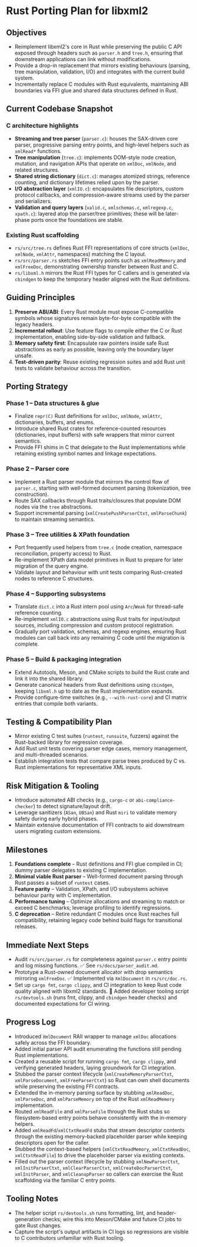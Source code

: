 # Rust Porting Plan for libxml2

## Objectives
- Reimplement libxml2's core in Rust while preserving the public C API exposed through headers such as `parser.h` and `tree.h`, ensuring that downstream applications can link without modifications.
- Provide a drop-in replacement that mirrors existing behaviours (parsing, tree manipulation, validation, I/O) and integrates with the current build system.
- Incrementally replace C modules with Rust equivalents, maintaining ABI boundaries via FFI glue and shared data structures defined in Rust.

## Current Codebase Snapshot

### C architecture highlights
- **Streaming and tree parser** (`parser.c`): houses the SAX-driven core parser, progressive parsing entry points, and high-level helpers such as `xmlRead*` functions.
- **Tree manipulation** (`tree.c`): implements DOM-style node creation, mutation, and navigation APIs that operate on `xmlDoc`, `xmlNode`, and related structures.
- **Shared string dictionary** (`dict.c`): manages atomized strings, reference counting, and dictionary lifetimes relied upon by the parser.
- **I/O abstraction layer** (`xmlIO.c`): encapsulates file descriptors, custom protocol callbacks, and compression-aware streams used by the parser and serializers.
- **Validation and query layers** (`valid.c`, `xmlschemas.c`, `xmlregexp.c`, `xpath.c`): layered atop the parser/tree primitives; these will be later-phase ports once the foundations are stable.

### Existing Rust scaffolding
- `rs/src/tree.rs` defines Rust FFI representations of core structs (`xmlDoc`, `xmlNode`, `xmlAttr`, namespaces) matching the C layout.
- `rs/src/parser.rs` sketches FFI entry points such as `xmlReadMemory` and `xmlFreeDoc`, demonstrating ownership transfer between Rust and C.
- `rs/libxml.h` mirrors the Rust FFI types for C callers and is generated via `cbindgen` to keep the temporary header aligned with the Rust definitions.

## Guiding Principles
1. **Preserve ABI/ABI**: Every Rust module must expose C-compatible symbols whose signatures remain byte-for-byte compatible with the legacy headers.
2. **Incremental rollout**: Use feature flags to compile either the C or Rust implementation, enabling side-by-side validation and fallback.
3. **Memory safety first**: Encapsulate raw pointers inside safe Rust abstractions as early as possible, leaving only the boundary layer unsafe.
4. **Test-driven parity**: Reuse existing regression suites and add Rust unit tests to validate behaviour across the transition.

## Porting Strategy

### Phase 1 – Data structures & glue
- Finalize `repr(C)` Rust definitions for `xmlDoc`, `xmlNode`, `xmlAttr`, dictionaries, buffers, and enums.
- Introduce shared Rust crates for reference-counted resources (dictionaries, input buffers) with safe wrappers that mirror current semantics.
- Provide FFI shims in C that delegate to the Rust implementations while retaining existing symbol names and linkage expectations.

### Phase 2 – Parser core
- Implement a Rust parser module that mirrors the control flow of `parser.c`, starting with well-formed document parsing (tokenization, tree construction).
- Route SAX callbacks through Rust traits/closures that populate DOM nodes via the `tree` abstractions.
- Support incremental parsing (`xmlCreatePushParserCtxt`, `xmlParseChunk`) to maintain streaming semantics.

### Phase 3 – Tree utilities & XPath foundation
- Port frequently used helpers from `tree.c` (node creation, namespace reconciliation, property access) to Rust.
- Re-implement XPath data model primitives in Rust to prepare for later migration of the query engine.
- Validate layout and behaviour with unit tests comparing Rust-created nodes to reference C structures.

### Phase 4 – Supporting subsystems
- Translate `dict.c` into a Rust intern pool using `Arc`/`Weak` for thread-safe reference counting.
- Re-implement `xmlIO.c` abstractions using Rust traits for input/output sources, including compression and custom protocol registration.
- Gradually port validation, schemas, and regexp engines, ensuring Rust modules can call back into any remaining C code until the migration is complete.

### Phase 5 – Build & packaging integration
- Extend Autotools, Meson, and CMake scripts to build the Rust crate and link it into the shared library.
- Generate canonical headers from Rust definitions using `cbindgen`, keeping `libxml.h` up to date as the Rust implementation expands.
- Provide configure-time switches (e.g., `--with-rust-core`) and CI matrix entries that compile both variants.

## Testing & Compatibility Plan
- Mirror existing C test suites (`runtest`, `runsuite`, fuzzers) against the Rust-backed library for regression coverage.
- Add Rust unit tests covering parser edge cases, memory management, and multi-threaded scenarios.
- Establish integration tests that compare parse trees produced by C vs. Rust implementations for representative XML inputs.

## Risk Mitigation & Tooling
- Introduce automated ABI checks (e.g., `cargo-c` or `abi-compliance-checker`) to detect signature/layout drift.
- Leverage sanitizers (`ASan`, `UBSan`) and Rust `miri` to validate memory safety during early hybrid phases.
- Maintain extensive documentation of FFI contracts to aid downstream users migrating custom extensions.

## Milestones
1. **Foundations complete** – Rust definitions and FFI glue compiled in CI; dummy parser delegates to existing C implementation.
2. **Minimal viable Rust parser** – Well-formed document parsing through Rust passes a subset of `runtest` cases.
3. **Feature parity** – Validation, XPath, and I/O subsystems achieve behaviour parity with C implementation.
4. **Performance tuning** – Optimize allocations and streaming to match or exceed C benchmarks; leverage profiling to identify regressions.
5. **C deprecation** – Retire redundant C modules once Rust reaches full compatibility, retaining legacy code behind build flags for transitional releases.

## Immediate Next Steps
- Audit `rs/src/parser.rs` for completeness against `parser.c` entry points and log missing functions. ✅ See `rs/docs/parser_audit.md`.
- Prototype a Rust-owned document allocator with drop semantics mirroring `xmlFreeDoc`. ✅ Implemented via `XmlDocument` in `rs/src/doc.rs`.
- Set up `cargo fmt`, `cargo clippy`, and CI integration to keep Rust code quality aligned with libxml2 standards. 🚧 Added developer tooling script `rs/devtools.sh` (runs fmt, clippy, and `cbindgen` header checks) and documented expectations for CI wiring.

## Progress Log
- Introduced `XmlDocument` RAII wrapper to manage `xmlDoc` allocations safely across the FFI boundary.
- Added initial parser API audit enumerating the functions still pending Rust implementations.
- Created a reusable script for running `cargo fmt`, `cargo clippy`, and verifying generated headers, laying groundwork for CI integration.
- Stubbed the parser context lifecycle (`xmlCreateMemoryParserCtxt`, `xmlParseDocument`, `xmlFreeParserCtxt`) so Rust can own
 shell documents while preserving the existing FFI contracts.
- Extended the in-memory parsing surface by stubbing `xmlReadDoc`, `xmlParseDoc`, and `xmlParseMemory` on top of the Rust `xmlReadMemory` implementation.
- Routed `xmlReadFile` and `xmlParseFile` through the Rust stubs so filesystem-based entry points behave consistently with the in-memory helpers.
- Added `xmlReadFd`/`xmlCtxtReadFd` stubs that stream descriptor contents through the existing memory-backed placeholder parser while keeping descriptors open for the caller.
- Stubbed the context-based helpers (`xmlCtxtReadMemory`, `xmlCtxtReadDoc`, `xmlCtxtReadFile`) to drive the placeholder parser via existing contexts.
- Filled out the parser context lifecycle by stubbing `xmlNewParserCtxt`, `xmlInitParserCtxt`, `xmlClearParserCtxt`, `xmlCreateDocParserCtxt`, `xmlInitParser`, and `xmlCleanupParser` so callers can exercise the Rust scaffolding via the familiar C entry points.

## Tooling Notes
- The helper script `rs/devtools.sh` runs formatting, lint, and header-generation checks; wire this into Meson/CMake and future
  CI jobs to gate Rust changes.
- Capture the script's output artifacts in CI logs so regressions are visible to C contributors unfamiliar with Rust tooling.
